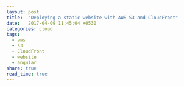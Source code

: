 ```yaml
---
layout: post
title:  "Deploying a static website with AWS S3 and CloudFront"
date:   2017-04-09 11:45:04 +0530
categories: cloud
tags:
  - aws
  - s3
  - CloudFront
  - website
  - angular
share: true
read_time: true
---
```

